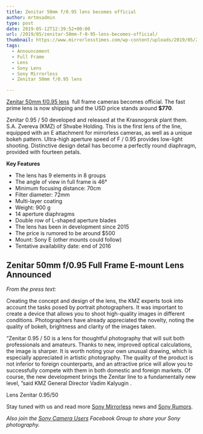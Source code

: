 ```yaml
---
title: Zenitar 50mm f/0.95 lens becomes official
author: mrtmsadmin
type: post
date: 2019-05-12T12:39:52+00:00
url: /2019/05/zenitar-50mm-f-0-95-lens-becomes-official/
thumbnail: https://www.mirrorlesstimes.com/wp-content/uploads/2019/05/Zenit-Zenitar-50mm-f0.95-manual-focus-full-frame-lens-for-Sony-E-mount.jpg
tags:
  - Announcement
  - Full Frame
  - Lens
  - Sony Lens
  - Sony Mirrorless
  - Zenitar 50mm f/0.95 lens

---
```

[Zenitar 50mm f/0.95 lens][1]  full frame cameras becomes official. The fast prime lens is now shipping and the USD price stands around **$770**.

Zenitar 0.95 / 50 developed and released at the Krasnogorsk plant them. S.A. Zvereva (KMZ) of Shvabe Holding. This is the first lens of the line, equipped with an E attachment for mirrorless cameras, as well as a unique bokeh pattern. Ultra-high aperture speed of F / 0.95 provides low-light shooting. Distinctive design detail has become a perfectly round diaphragm, provided with fourteen petals.<!--more-->

**Key Features**

  * The lens has 9 elements in 8 groups
  * The angle of view in full frame is 46°
  * Minimum focusing distance: 70cm
  * Filter diameter: 72mm
  * Multi-layer coating
  * Weight: 900 g
  * 14 aperture diaphragms
  * Double row of L-shaped aperture blades
  * The lens has been in development since 2015
  * The price is rumored to be around $500
  * Mount: Sony E (other mounts could follow)
  * Tentative availability date: end of 2016

## Zenitar 50mm f/0.95 Full Frame E-mount Lens Announced

_From the press text:_

Creating the concept and design of the lens, the KMZ experts took into account the tasks posed by portrait photographers. It was important to create a device that allows you to shoot high-quality images in different conditions. Photographers have already appreciated the novelty, noting the quality of bokeh, brightness and clarity of the images taken.

“Zenitar 0.95 / 50 is a lens for thoughtful photography that will suit both professionals and amateurs. Thanks to new, improved optical calculations, the image is sharper. It is worth noting your own unusual drawing, which is especially appreciated in artistic photography. The quality of the product is not inferior to foreign counterparts, and an attractive price will allow you to successfully compete with them in both domestic and foreign markets. Of course, the new development brings the Zenitar line to a fundamentally new level, ”said KMZ General Director Vadim Kalyugin .

Lens Zenitar 0.95/50

Stay tuned with us and read more <a href="https://www.mirrorlesstimes.com/tags/sony-mirrorless/" target="_blank" rel="noreferrer noopener">Sony Mirrorless</a> news and <a href="https://www.dailycameranews.com/tag/sony-rumors/" target="_blank" rel="noreferrer noopener">Sony Rumors</a>.

_Also join the <a href="https://www.facebook.com/groups/1637646316495210/" target="_blank" rel="noreferrer noopener">Sony Camera Users</a> Facebook Group to share your Sony photography._

 [1]: https://www.dailycameranews.com/tag/zenitar-50mm-f-0-95-lens/